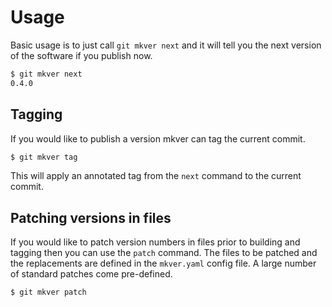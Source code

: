 # Usage

Basic usage is to just call `git mkver next` and it will tell you the next
version of the software if you publish now.

```bash
$ git mkver next
0.4.0
```

## Tagging

If you would like to publish a version mkver can tag the current commit.

```bash
$ git mkver tag
```

This will apply an annotated tag from the `next` command to the current commit.

## Patching versions in files

If you would like to patch version numbers in files prior to building and tagging then
you can use the `patch` command. The files to be patched and the replacements are
defined in the `mkver.yaml` config file. A large number of standard patches come
pre-defined.

```bash
$ git mkver patch
```
